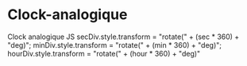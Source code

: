 # Clock-analogique 
Clock analogique JS
secDiv.style.transform = "rotate(" + (sec * 360) + "deg)";
	minDiv.style.transform = "rotate(" + (min * 360) + "deg)";
	hourDiv.style.transform = "rotate(" + (hour * 360) + "deg)"
